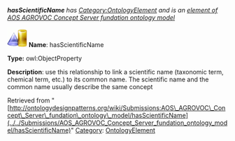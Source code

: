 ___hasScientificName__ has [Category:OntologyElement](../../Category/OntologyElement "Category:OntologyElement") and is an [element of](../../Property/ElementOf "Property:ElementOf") [AOS AGROVOC Concept Server fundation ontology model](../../Submissions/AOS_AGROVOC_Concept_Server_fundation_ontology_model "Submissions:AOS AGROVOC Concept Server fundation ontology model")_


  




[![ObjectProperty](../../images/thumb/c/c3/ObjectProperty.gif/45px-ObjectProperty.gif)](../../Image/ObjectProperty.gif "ObjectProperty")
__Name__: hasScientificName 


__Type:__ owl:ObjectProperty 


__Description__: use this relationship to link a scientific name (taxonomic term, chemical term, etc.) to its common name. The scientific name and the common name usually describe the same concept 





Retrieved from "[http://ontologydesignpatterns.org/wiki/Submissions:AOS\_AGROVOC\_Concept\_Server\_fundation\_ontology\_model/hasScientificName](../../Submissions/AOS_AGROVOC_Concept_Server_fundation_ontology_model/hasScientificName)"
 [Category](http://ontologydesignpatterns.org/wiki/Special:Categories "Special:Categories"): [OntologyElement](../../Category/OntologyElement "Category:OntologyElement")